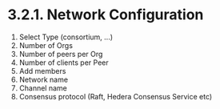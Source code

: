 # 3.2.1. Network Configuration

1. Select Type (consortium, ...)
2. Number of Orgs&#x20;
3. Number of peers per Org
4. Number of clients per Peer
5. Add members
6. Network name
7. Channel name
8. Consensus protocol (Raft, Hedera Consensus Service etc)
